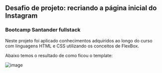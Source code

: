 ## Desafio de projeto: recriando a página inicial do Instagram
### Bootcamp Santander fullstack

Neste projeto foi aplicado conhecimentos adquiridos ao longo do curso com linguagens HTML e CSS utilizando os conceitos de FlexBox.

Abaixo temos o resultado de como ficou o template:

![image](https://user-images.githubusercontent.com/101514539/176916463-e9211ddb-6337-4670-906f-4ac0ced1f3b4.png)
